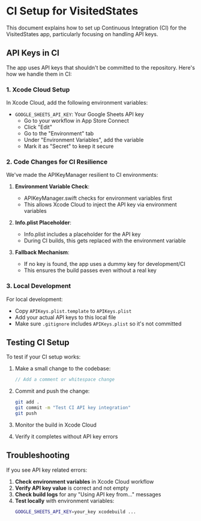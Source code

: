 # CI Setup for VisitedStates

This document explains how to set up Continuous Integration (CI) for the VisitedStates app, particularly focusing on handling API keys.

## API Keys in CI

The app uses API keys that shouldn't be committed to the repository. Here's how we handle them in CI:

### 1. Xcode Cloud Setup

In Xcode Cloud, add the following environment variables:

- `GOOGLE_SHEETS_API_KEY`: Your Google Sheets API key
  - Go to your workflow in App Store Connect
  - Click "Edit"
  - Go to the "Environment" tab
  - Under "Environment Variables", add the variable
  - Mark it as "Secret" to keep it secure

### 2. Code Changes for CI Resilience

We've made the APIKeyManager resilient to CI environments:

1. **Environment Variable Check**:
   - APIKeyManager.swift checks for environment variables first
   - This allows Xcode Cloud to inject the API key via environment variables

2. **Info.plist Placeholder**:
   - Info.plist includes a placeholder for the API key
   - During CI builds, this gets replaced with the environment variable

3. **Fallback Mechanism**:
   - If no key is found, the app uses a dummy key for development/CI
   - This ensures the build passes even without a real key

### 3. Local Development

For local development:

- Copy `APIKeys.plist.template` to `APIKeys.plist`
- Add your actual API keys to this local file
- Make sure `.gitignore` includes `APIKeys.plist` so it's not committed

## Testing CI Setup

To test if your CI setup works:

1. Make a small change to the codebase:
   ```swift
   // Add a comment or whitespace change
   ```

2. Commit and push the change:
   ```bash
   git add .
   git commit -m "Test CI API key integration"
   git push
   ```

3. Monitor the build in Xcode Cloud
4. Verify it completes without API key errors

## Troubleshooting

If you see API key related errors:

1. **Check environment variables** in Xcode Cloud workflow
2. **Verify API key value** is correct and not empty
3. **Check build logs** for any "Using API key from..." messages
4. **Test locally** with environment variables:
   ```bash
   GOOGLE_SHEETS_API_KEY=your_key xcodebuild ...
   ```